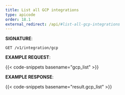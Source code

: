 ```yaml
---
title: List all GCP integrations
type: apicode
order: 18.1
external_redirect: /api/#list-all-gcp-integrations
---
```


**SIGNATURE**:

`GET /v1/integration/gcp`

**EXAMPLE REQUEST**:

{{< code-snippets basename="gcp_list" >}}

**EXAMPLE RESPONSE**:

{{< code-snippets basename="result.gcp_list" >}}
